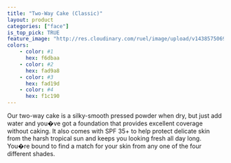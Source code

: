 ```yaml
---
title: "Two-Way Cake (Classic)"
layout: product
categories: ["face"]
is_top_pick: TRUE
feature_image: "http://res.cloudinary.com/ruel/image/upload/v1438575069/fashion21/picture-6.jpg"
colors:
    - color: #1
      hex: f6dbaa
    - color: #2
      hex: fad9a8
    - color: #3
      hex: fad19d
    - color: #4
      hex: f1c190
---
```

Our two-way cake is a silky-smooth pressed powder when dry, but just add water and you�ve got a foundation that provides excellent coverage without caking. It also comes with SPF 35+ to help protect delicate skin from the harsh tropical sun and keeps you looking fresh all day long. You�re bound to find a match for your skin from any one of the four different shades.